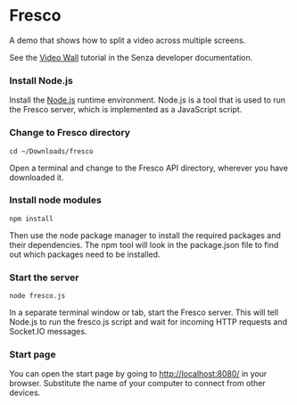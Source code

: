 # Fresco

A demo that shows how to split a video across multiple screens.

See the [Video Wall](https://developer.synamedia.com/senza/docs/video-wall) tutorial in the Senza developer documentation.

### Install Node.js

Install the [Node.js](https://nodejs.org/download) runtime environment. Node.js is a tool that is used to run the Fresco server, which is implemented as a JavaScript script. 

### Change to Fresco directory

```all
cd ~/Downloads/fresco
```
Open a terminal and change to the Fresco API directory, wherever you have downloaded it.

### Install node modules

```all
npm install
```
Then use the node package manager to install the required packages and their dependencies. The npm tool will look in the package.json file to find out which packages need to be installed.

### Start the server

```all
node fresco.js
```
In a separate terminal window or tab, start the Fresco server. This will tell Node.js to run the fresco.js script and wait for incoming HTTP requests and Socket.IO messages.

### Start page

You can open the start page by going to [http://localhost:8080/](http://localhost:8080/) in your browser. Substitute the name of your computer to connect from other devices. 
